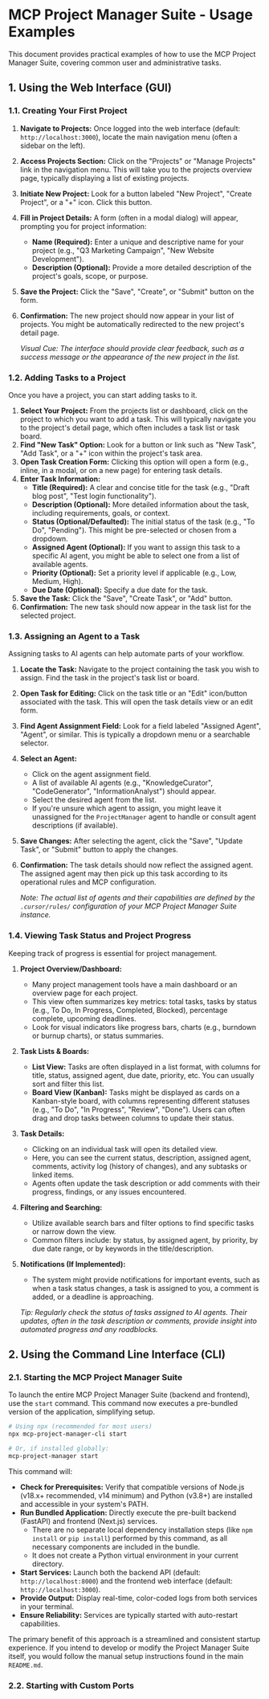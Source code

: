 # MCP Project Manager Suite - Usage Examples

This document provides practical examples of how to use the MCP Project Manager Suite, covering common user and administrative tasks.

## 1. Using the Web Interface (GUI)

### 1.1. Creating Your First Project

1.  **Navigate to Projects:** Once logged into the web interface (default: `http://localhost:3000`), locate the main navigation menu (often a sidebar on the left).
2.  **Access Projects Section:** Click on the "Projects" or "Manage Projects" link in the navigation menu. This will take you to the projects overview page, typically displaying a list of existing projects.
3.  **Initiate New Project:** Look for a button labeled "New Project", "Create Project", or a "+" icon. Click this button.
4.  **Fill in Project Details:** A form (often in a modal dialog) will appear, prompting you for project information:
    *   **Name (Required):** Enter a unique and descriptive name for your project (e.g., "Q3 Marketing Campaign", "New Website Development").
    *   **Description (Optional):** Provide a more detailed description of the project's goals, scope, or purpose.
5.  **Save the Project:** Click the "Save", "Create", or "Submit" button on the form.
6.  **Confirmation:** The new project should now appear in your list of projects. You might be automatically redirected to the new project's detail page.

    *Visual Cue: The interface should provide clear feedback, such as a success message or the appearance of the new project in the list.*

### 1.2. Adding Tasks to a Project

Once you have a project, you can start adding tasks to it.

1.  **Select Your Project:** From the projects list or dashboard, click on the project to which you want to add a task. This will typically navigate you to the project's detail page, which often includes a task list or task board.
2.  **Find "New Task" Option:** Look for a button or link such as "New Task", "Add Task", or a "+" icon within the project's task area.
3.  **Open Task Creation Form:** Clicking this option will open a form (e.g., inline, in a modal, or on a new page) for entering task details.
4.  **Enter Task Information:**
    *   **Title (Required):** A clear and concise title for the task (e.g., "Draft blog post", "Test login functionality").
    *   **Description (Optional):** More detailed information about the task, including requirements, goals, or context.
    *   **Status (Optional/Defaulted):** The initial status of the task (e.g., "To Do", "Pending"). This might be pre-selected or chosen from a dropdown.
    *   **Assigned Agent (Optional):** If you want to assign this task to a specific AI agent, you might be able to select one from a list of available agents.
    *   **Priority (Optional):** Set a priority level if applicable (e.g., Low, Medium, High).
    *   **Due Date (Optional):** Specify a due date for the task.
5.  **Save the Task:** Click the "Save", "Create Task", or "Add" button.
6.  **Confirmation:** The new task should now appear in the task list for the selected project.

### 1.3. Assigning an Agent to a Task

Assigning tasks to AI agents can help automate parts of your workflow.

1.  **Locate the Task:** Navigate to the project containing the task you wish to assign. Find the task in the project's task list or board.
2.  **Open Task for Editing:** Click on the task title or an "Edit" icon/button associated with the task. This will open the task details view or an edit form.
3.  **Find Agent Assignment Field:** Look for a field labeled "Assigned Agent", "Agent", or similar. This is typically a dropdown menu or a searchable selector.
4.  **Select an Agent:**
    *   Click on the agent assignment field.
    *   A list of available AI agents (e.g., "KnowledgeCurator", "CodeGenerator", "InformationAnalyst") should appear.
    *   Select the desired agent from the list.
    *   If you're unsure which agent to assign, you might leave it unassigned for the `ProjectManager` agent to handle or consult agent descriptions (if available).
5.  **Save Changes:** After selecting the agent, click the "Save", "Update Task", or "Submit" button to apply the changes.
6.  **Confirmation:** The task details should now reflect the assigned agent. The assigned agent may then pick up this task according to its operational rules and MCP configuration.

    *Note: The actual list of agents and their capabilities are defined by the `.cursor/rules/` configuration of your MCP Project Manager Suite instance.*

### 1.4. Viewing Task Status and Project Progress

Keeping track of progress is essential for project management.

1.  **Project Overview/Dashboard:**
    *   Many project management tools have a main dashboard or an overview page for each project.
    *   This view often summarizes key metrics: total tasks, tasks by status (e.g., To Do, In Progress, Completed, Blocked), percentage complete, upcoming deadlines.
    *   Look for visual indicators like progress bars, charts (e.g., burndown or burnup charts), or status summaries.

2.  **Task Lists & Boards:**
    *   **List View:** Tasks are often displayed in a list format, with columns for title, status, assigned agent, due date, priority, etc. You can usually sort and filter this list.
    *   **Board View (Kanban):** Tasks might be displayed as cards on a Kanban-style board, with columns representing different statuses (e.g., "To Do", "In Progress", "Review", "Done"). Users can often drag and drop tasks between columns to update their status.

3.  **Task Details:**
    *   Clicking on an individual task will open its detailed view.
    *   Here, you can see the current status, description, assigned agent, comments, activity log (history of changes), and any subtasks or linked items.
    *   Agents often update the task description or add comments with their progress, findings, or any issues encountered.

4.  **Filtering and Searching:**
    *   Utilize available search bars and filter options to find specific tasks or narrow down the view.
    *   Common filters include: by status, by assigned agent, by priority, by due date range, or by keywords in the title/description.

5.  **Notifications (If Implemented):**
    *   The system might provide notifications for important events, such as when a task status changes, a task is assigned to you, a comment is added, or a deadline is approaching.

    *Tip: Regularly check the status of tasks assigned to AI agents. Their updates, often in the task description or comments, provide insight into automated progress and any roadblocks.*

## 2. Using the Command Line Interface (CLI)

### 2.1. Starting the MCP Project Manager Suite

To launch the entire MCP Project Manager Suite (backend and frontend), use the `start` command. This command now executes a pre-bundled version of the application, simplifying setup.

```bash
# Using npx (recommended for most users)
npx mcp-project-manager-cli start

# Or, if installed globally:
mcp-project-manager start
```

This command will:
*   **Check for Prerequisites:** Verify that compatible versions of Node.js (v18.x+ recommended, v14 minimum) and Python (v3.8+) are installed and accessible in your system's PATH.
*   **Run Bundled Application:** Directly execute the pre-built backend (FastAPI) and frontend (Next.js) services.
    *   There are no separate local dependency installation steps (like `npm install` or `pip install`) performed by this command, as all necessary components are included in the bundle.
    *   It does not create a Python virtual environment in your current directory.
*   **Start Services:** Launch both the backend API (default: `http://localhost:8000`) and the frontend web interface (default: `http://localhost:3000`).
*   **Provide Output:** Display real-time, color-coded logs from both services in your terminal.
*   **Ensure Reliability:** Services are typically started with auto-restart capabilities.

The primary benefit of this approach is a streamlined and consistent startup experience. If you intend to develop or modify the Project Manager Suite itself, you would follow the manual setup instructions found in the main `README.md`.

### 2.2. Starting with Custom Ports

```